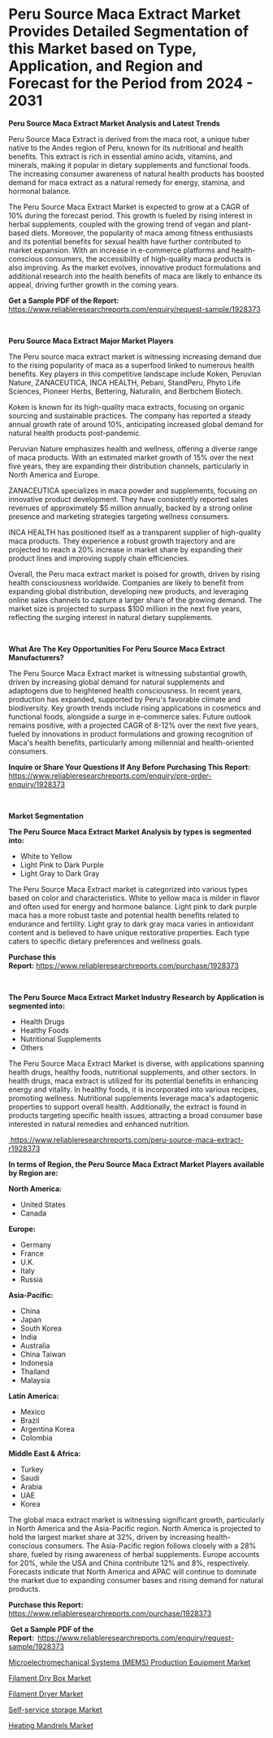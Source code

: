<p><h1>Peru Source Maca Extract Market Provides Detailed Segmentation of this Market based on Type, Application, and Region and Forecast for the Period from 2024 - 2031</h1></p><p><strong>Peru Source Maca Extract Market Analysis and Latest Trends</strong></p>
<p><p>Peru Source Maca Extract is derived from the maca root, a unique tuber native to the Andes region of Peru, known for its nutritional and health benefits. This extract is rich in essential amino acids, vitamins, and minerals, making it popular in dietary supplements and functional foods. The increasing consumer awareness of natural health products has boosted demand for maca extract as a natural remedy for energy, stamina, and hormonal balance.</p><p>The Peru Source Maca Extract Market is expected to grow at a CAGR of 10% during the forecast period. This growth is fueled by rising interest in herbal supplements, coupled with the growing trend of vegan and plant-based diets. Moreover, the popularity of maca among fitness enthusiasts and its potential benefits for sexual health have further contributed to market expansion. With an increase in e-commerce platforms and health-conscious consumers, the accessibility of high-quality maca products is also improving. As the market evolves, innovative product formulations and additional research into the health benefits of maca are likely to enhance its appeal, driving further growth in the coming years.</p></p>
<p><strong>Get a Sample PDF of the Report:&nbsp;</strong> <a href="https://www.reliableresearchreports.com/enquiry/request-sample/1928373?utm_campaign=112&utm_medium=2&utm_source=Github&utm_content=ia&utm_term=25102024&utm_id=peru-source-maca-extract">https://www.reliableresearchreports.com/enquiry/request-sample/1928373</a></p>
<p>&nbsp;</p>
<p><strong>Peru Source Maca Extract Major Market Players</strong></p>
<p><p>The Peru source maca extract market is witnessing increasing demand due to the rising popularity of maca as a superfood linked to numerous health benefits. Key players in this competitive landscape include Koken, Peruvian Nature, ZANACEUTICA, INCA HEALTH, Pebani, StandPeru, Phyto Life Sciences, Pioneer Herbs, Bettering, Naturalin, and Berbchem Biotech.</p><p>Koken is known for its high-quality maca extracts, focusing on organic sourcing and sustainable practices. The company has reported a steady annual growth rate of around 10%, anticipating increased global demand for natural health products post-pandemic.</p><p>Peruvian Nature emphasizes health and wellness, offering a diverse range of maca products. With an estimated market growth of 15% over the next five years, they are expanding their distribution channels, particularly in North America and Europe.</p><p>ZANACEUTICA specializes in maca powder and supplements, focusing on innovative product development. They have consistently reported sales revenues of approximately $5 million annually, backed by a strong online presence and marketing strategies targeting wellness consumers.</p><p>INCA HEALTH has positioned itself as a transparent supplier of high-quality maca products. They experience a robust growth trajectory and are projected to reach a 20% increase in market share by expanding their product lines and improving supply chain efficiencies.</p><p>Overall, the Peru maca extract market is poised for growth, driven by rising health consciousness worldwide. Companies are likely to benefit from expanding global distribution, developing new products, and leveraging online sales channels to capture a larger share of the growing demand. The market size is projected to surpass $100 million in the next five years, reflecting the surging interest in natural dietary supplements.</p></p>
<p>&nbsp;</p>
<p><strong>What Are The Key Opportunities For Peru Source Maca Extract Manufacturers?</strong></p>
<p><p>The Peru Source Maca Extract market is witnessing substantial growth, driven by increasing global demand for natural supplements and adaptogens due to heightened health consciousness. In recent years, production has expanded, supported by Peru's favorable climate and biodiversity. Key growth trends include rising applications in cosmetics and functional foods, alongside a surge in e-commerce sales. Future outlook remains positive, with a projected CAGR of 8-12% over the next five years, fueled by innovations in product formulations and growing recognition of Maca's health benefits, particularly among millennial and health-oriented consumers.</p></p>
<p><strong>Inquire or Share Your Questions If Any Before Purchasing This Report:</strong> <a href="https://www.reliableresearchreports.com/enquiry/pre-order-enquiry/1928373?utm_campaign=112&utm_medium=2&utm_source=Github&utm_content=ia&utm_term=25102024&utm_id=peru-source-maca-extract">https://www.reliableresearchreports.com/enquiry/pre-order-enquiry/1928373</a></p>
<p>&nbsp;</p>
<p><strong>Market Segmentation</strong></p>
<p><strong>The Peru Source Maca Extract Market Analysis by types is segmented into:</strong></p>
<p><ul><li>White to Yellow</li><li>Light Pink to Dark Purple</li><li>Light Gray to Dark Gray</li></ul></p>
<p><p>The Peru Source Maca Extract market is categorized into various types based on color and characteristics. White to yellow maca is milder in flavor and often used for energy and hormone balance. Light pink to dark purple maca has a more robust taste and potential health benefits related to endurance and fertility. Light gray to dark gray maca varies in antioxidant content and is believed to have unique restorative properties. Each type caters to specific dietary preferences and wellness goals.</p></p>
<p><strong>Purchase this Report:&nbsp;</strong><a href="https://www.reliableresearchreports.com/purchase/1928373?utm_campaign=112&utm_medium=2&utm_source=Github&utm_content=ia&utm_term=25102024&utm_id=peru-source-maca-extract">https://www.reliableresearchreports.com/purchase/1928373</a></p>
<p>&nbsp;</p>
<p><strong>The Peru Source Maca Extract Market Industry Research by Application is segmented into:</strong></p>
<p><ul><li>Health Drugs</li><li>Healthy Foods</li><li>Nutritional Supplements</li><li>Others</li></ul></p>
<p><p>The Peru Source Maca Extract Market is diverse, with applications spanning health drugs, healthy foods, nutritional supplements, and other sectors. In health drugs, maca extract is utilized for its potential benefits in enhancing energy and vitality. In healthy foods, it is incorporated into various recipes, promoting wellness. Nutritional supplements leverage maca's adaptogenic properties to support overall health. Additionally, the extract is found in products targeting specific health issues, attracting a broad consumer base interested in natural remedies and enhanced nutrition.</p></p>
<p><a href="https://www.reliableresearchreports.com/peru-source-maca-extract-r1928373?utm_campaign=112&utm_medium=2&utm_source=Github&utm_content=ia&utm_term=25102024&utm_id=peru-source-maca-extract">&nbsp;https://www.reliableresearchreports.com/peru-source-maca-extract-r1928373</a></p>
<p><strong>In terms of Region, the Peru Source Maca Extract Market Players available by Region are:</strong></p>
<p>
    <p> <strong> North America: </strong>
        <ul>
            <li>United States</li>
            <li>Canada</li>
        </ul>
        </p> 
    <p> <strong> Europe: </strong>
        <ul>
            <li>Germany</li>
            <li>France</li>
            <li>U.K.</li>
            <li>Italy</li>
            <li>Russia</li>
        </ul>
        </p> 
    <p> <strong> Asia-Pacific: </strong>
        <ul>
            <li>China</li>
            <li>Japan</li>
            <li>South Korea</li>
            <li>India</li>
            <li>Australia</li>
            <li>China Taiwan</li>
            <li>Indonesia</li>
            <li>Thailand</li>
            <li>Malaysia</li>
        </ul>
        </p> 
    <p> <strong> Latin America: </strong>
        <ul>
            <li>Mexico</li>
            <li>Brazil</li>
            <li>Argentina Korea</li>
            <li>Colombia</li>
        </ul>
        </p> 
    <p> <strong> Middle East & Africa: </strong>
        <ul>
            <li>Turkey</li>
            <li>Saudi</li>
            <li>Arabia</li>
            <li>UAE</li>
            <li>Korea</li>
        </ul>
    </p>
    </p>
<p><p>The global maca extract market is witnessing significant growth, particularly in North America and the Asia-Pacific region. North America is projected to hold the largest market share at 32%, driven by increasing health-conscious consumers. The Asia-Pacific region follows closely with a 28% share, fueled by rising awareness of herbal supplements. Europe accounts for 20%, while the USA and China contribute 12% and 8%, respectively. Forecasts indicate that North America and APAC will continue to dominate the market due to expanding consumer bases and rising demand for natural products.</p></p>
<p><strong>Purchase this Report: </strong><a href="https://www.reliableresearchreports.com/purchase/1928373?utm_campaign=112&utm_medium=2&utm_source=Github&utm_content=ia&utm_term=25102024&utm_id=peru-source-maca-extract">https://www.reliableresearchreports.com/purchase/1928373</a></p>
<p>&nbsp;<strong>Get a Sample PDF of the Report:&nbsp;&nbsp;</strong><a href="https://www.reliableresearchreports.com/enquiry/request-sample/1928373?utm_campaign=112&utm_medium=2&utm_source=Github&utm_content=ia&utm_term=25102024&utm_id=peru-source-maca-extract">https://www.reliableresearchreports.com/enquiry/request-sample/1928373</a></p>
<p><strong></strong></p>
<p><p><a href="https://github.com/c0mxahyman/Market-Research-Report-List-1/blob/main/microelectromechanical-systems-mems-production-equipment-market.md?utm_campaign=112&utm_medium=2&utm_source=Github&utm_content=ia&utm_term=25102024&utm_id=peru-source-maca-extract">Microelectromechanical Systems (MEMS) Production Equipment Market</a></p><p><a href="https://issuu.com/reportprime-2/docs/filament-dry-box-market-size-2030.p_2b35fd2fb6cdf6?utm_campaign=112&utm_medium=2&utm_source=Github&utm_content=ia&utm_term=25102024&utm_id=peru-source-maca-extract">Filament Dry Box Market</a></p><p><a href="https://issuu.com/reportprime-2/docs/filament-dryer-market-size-2030.ppt_b67dafcb9f56df?utm_campaign=112&utm_medium=2&utm_source=Github&utm_content=ia&utm_term=25102024&utm_id=peru-source-maca-extract">Filament Dryer Market</a></p><p><a href="https://github.com/inouyeaowaugh3/Market-Research-Report-List-1/blob/main/self-service-storage-market.md?utm_campaign=112&utm_medium=2&utm_source=Github&utm_content=ia&utm_term=25102024&utm_id=peru-source-maca-extract">Self-service storage Market</a></p><p><a href="https://www.linkedin.com/pulse/pulse-heating-mandrels-rhythms-change-market-resonance-2024-2031-hl0ge?utm_campaign=112&utm_medium=2&utm_source=Github&utm_content=ia&utm_term=25102024&utm_id=peru-source-maca-extract">Heating Mandrels Market</a></p></p>